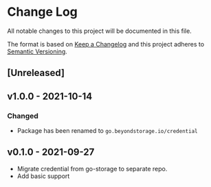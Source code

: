 # Change Log

All notable changes to this project will be documented in this file.

The format is based on [Keep a Changelog](https://keepachangelog.com/)
and this project adheres to [Semantic Versioning](https://semver.org/).

## [Unreleased]

## v1.0.0 - 2021-10-14

### Changed

- Package has been renamed to `go.beyondstorage.io/credential`

## v0.1.0 - 2021-09-27

- Migrate credential from go-storage to separate repo.
- Add basic support
